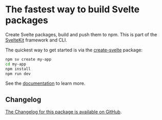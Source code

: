 # The fastest way to build Svelte packages

Create Svelte packages, build and push them to npm. This is part of the [SvelteKit](https://kit.svelte.dev) framework and CLI.

The quickest way to get started is via the [create-svelte](https://github.com/sveltejs/kit/tree/main/packages/create-svelte) package:

```bash
npm sv create my-app
cd my-app
npm install
npm run dev
```

See the [documentation](https://kit.svelte.dev/docs/packaging) to learn more.

## Changelog

[The Changelog for this package is available on GitHub](https://github.com/sveltejs/kit/blob/main/packages/package/CHANGELOG.md).

